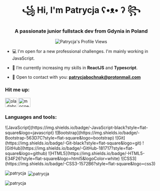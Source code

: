 <h1 align="center">꧁ Hi, I'm Patrycja ʕ•ᴥ• ʔ ꧂</h1>
<h3 align="center">A passionate junior fullstack dev from Gdynia in Poland</h3>

<div align="center">
<img src="https://komarev.com/ghpvc/?username=PatrycjaBochnak&style=flat-square&color=green" alt="Patrycja's Profile Views"/>

</div>

- 💻 I'm open for a new professional challenges. I'm mainly working in JavaScript.

- 🥷 I’m currently increasing my skills in **ReactJS** and **Typescript**.

- 📩 Open to contact with you: **patrycjabochnak@protonmail.com**

<h3 align="left">Hit me up:</h3>
<p align="left">
<a href="https://fb.com/patkaoverdosee" target="blank"><img align="center" src="https://raw.githubusercontent.com/rahuldkjain/github-profile-readme-generator/master/src/images/icons/Social/facebook.svg" alt="ola.dabrowska.982" height="30" width="40" /></a>
<a href="https://instagram.com/doseofpatka" target="blank"><img align="center" src="https://raw.githubusercontent.com/rahuldkjain/github-profile-readme-generator/master/src/images/icons/Social/instagram.svg" alt="mocnezarcie" height="30" width="40" /></a>
</p>

<h3 align="left">Languages and tools:</h3>
  ![JavaScript](https://img.shields.io/badge/-JavaScript-black?style=flat-square&logo=javascript)
  ![Bootstrap](https://img.shields.io/badge/-Bootstrap-563D7C?style=flat-square&logo=bootstrap)
  ![Git](https://img.shields.io/badge/-Git-black?style=flat-square&logo=git)
  ![GitHub](https://img.shields.io/badge/-GitHub-181717?style=flat-square&logo=github)
  ![HTML5](https://img.shields.io/badge/-HTML5-E34F26?style=flat-square&logo=html5&logoColor=white)
  ![CSS3](https://img.shields.io/badge/-CSS3-1572B6?style=flat-square&logo=css3)

<p><img align="left" src="https://github-readme-stats.vercel.app/api/top-langs?username=patrycjabochnak&show_icons=true&locale=en&layout=compact" alt="patrycja" /></p>

<p>&nbsp;<img align="center" src="https://github-readme-stats.vercel.app/api?username=patrycjabochnak&show_icons=true&locale=en" alt="patrycja" /></p>

<p><img align="center" src="https://github-readme-streak-stats.herokuapp.com/?user=patrycjabochnak" alt="patrycja" /></p>
